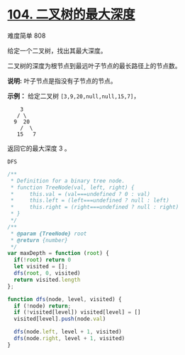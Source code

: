 # [104. 二叉树的最大深度](https://leetcode-cn.com/problems/maximum-depth-of-binary-tree/)

难度简单 808

给定一个二叉树，找出其最大深度。

二叉树的深度为根节点到最远叶子节点的最长路径上的节点数。

**说明:** 叶子节点是指没有子节点的节点。

**示例：**
给定二叉树 `[3,9,20,null,null,15,7]`，

```
    3
   / \
  9  20
    /  \
   15   7
```

返回它的最大深度 3 。

`DFS`
```js
/**
 * Definition for a binary tree node.
 * function TreeNode(val, left, right) {
 *     this.val = (val===undefined ? 0 : val)
 *     this.left = (left===undefined ? null : left)
 *     this.right = (right===undefined ? null : right)
 * }
 */
/**
 * @param {TreeNode} root
 * @return {number}
 */
var maxDepth = function (root) {
  if(!root) return 0
  let visited = [];
  dfs(root, 0, visited)
  return visited.length
};

function dfs(node, level, visited) {
  if (!node) return;
  if (!visited[level]) visited[level] = []
  visited[level].push(node.val)

  dfs(node.left, level + 1, visited)
  dfs(node.right, level + 1, visited)
}
```

